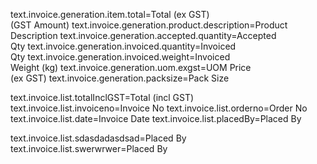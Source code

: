 text.invoice.generation.item.total=Total (ex GST) <br> (GST Amount)
text.invoice.generation.product.description=Product Description
text.invoice.generation.accepted.quantity=Accepted <br>Qty
text.invoice.generation.invoiced.quantity=Invoiced <br>Qty
text.invoice.generation.invoiced.weight=Invoiced <br>Weight (kg)
text.invoice.generation.uom.exgst=UOM Price <br>(ex GST)
text.invoice.generation.packsize=Pack Size

text.invoice.list.totalInclGST=Total (incl GST)
text.invoice.list.invoiceno=Invoice No
text.invoice.list.orderno=Order No
text.invoice.list.date=Invoice Date
text.invoice.list.placedBy=Placed By

text.invoice.list.sdasdadasdsad=Placed By
text.invoice.list.swerwrwer=Placed By
